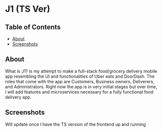 # J1 (TS Ver)

## Table of Contents

- [About](#about)
- [Screenshots](#screenshots)

## About

What is J1? is my attempt to make a full-stack food/grocery delivery mobile app resembling the UI and functionalities of Uber eats and DoorDash. The roles that come with the app are Customers, Business owners, Deliverers, and Administrators. Right now the app is in very initial stages but over time, I will add features and microservices necessary for a fully functional food delivery app.

## Screenshots

Will update once I have the TS version of the frontend up and running

